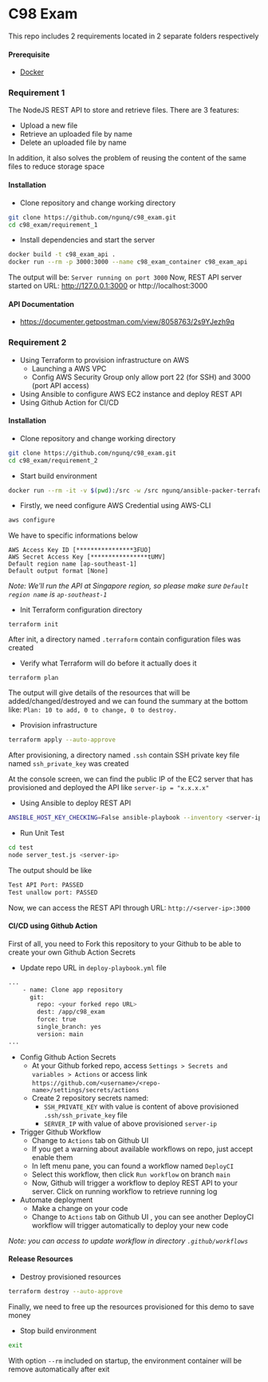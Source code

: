 # C98 Exam
This repo includes 2 requirements located in 2 separate folders respectively
#### Prerequisite
- [Docker](https://docs.docker.com/desktop/install/windows-install/) 
### Requirement 1
The NodeJS REST API to store and retrieve files. There are 3 features:
- Upload a new file
- Retrieve an uploaded file by name
- Delete an uploaded file by name

In addition, it also solves the problem of reusing the content of the same files to reduce storage space

#### Installation
- Clone repository and change working directory
```sh
git clone https://github.com/ngunq/c98_exam.git
cd c98_exam/requirement_1
```
- Install dependencies and start the server
```sh
docker build -t c98_exam_api .
docker run --rm -p 3000:3000 --name c98_exam_container c98_exam_api
```
The output will be: `Server running on port 3000`
Now, REST API server started on URL: http://127.0.0.1:3000 or http://localhost:3000

#### API Documentation
- https://documenter.getpostman.com/view/8058763/2s9YJezh9q

### Requirement 2
- Using Terraform to provision infrastructure on AWS
    - Launching a AWS VPC
    - Config AWS Security Group only allow port 22 (for SSH) and 3000 (port API access)
- Using Ansible to configure AWS EC2 instance and deploy REST API
- Using Github Action for CI/CD
  
#### Installation
- Clone repository and change working directory
```sh
git clone https://github.com/ngunq/c98_exam.git
cd c98_exam/requirement_2
```
- Start build environment
```sh
docker run --rm -it -v $(pwd):/src -w /src ngunq/ansible-packer-terraform:0.2 bash
```
- Firstly, we need configure AWS Credential using AWS-CLI
```sh
aws configure
```
We have to specific informations below
```
AWS Access Key ID [****************3FUO]
AWS Secret Access Key [****************tUMV] 
Default region name [ap-southeast-1] 
Default output format [None]
```
*Note: We'll run the API at Singapore region, so please make sure `Default region name` is `ap-southeast-1`* 
- Init Terraform configuration directory
```
terraform init
```
After init, a directory named `.terraform` contain configuration files was created
- Verify what Terraform will do before it actually does it
```
terraform plan
```
The output will give details of the resources that will be added/changed/destroyed and we can found the summary at the bottom like: `Plan: 10 to add, 0 to change, 0 to destroy.`
- Provision infrastructure
```sh
terraform apply --auto-approve
```
After provisioning, a directory named `.ssh` contain SSH private key file named `ssh_private_key` was created

At the console screen, we can find the public IP of the EC2 server that has provisioned and deployed the API like `server-ip = "x.x.x.x"`

- Using Ansible to deploy REST API
```sh
ANSIBLE_HOST_KEY_CHECKING=False ansible-playbook --inventory <server-ip>, --private-key .ssh/ssh_private_key --user ec2-user deploy-playbook.yml
```
- Run Unit Test
```sh
cd test
node server_test.js <server-ip>
```
The output should be like 
```sh
Test API Port: PASSED
Test unallow port: PASSED
```
Now, we can access the REST API through URL: `http://<server-ip>:3000`

#### CI/CD using Github Action
First of all, you need to Fork this repository to your Github to be able to create your own Github Action Secrets
- Update repo URL in `deploy-playbook.yml` file
```sh
...
    - name: Clone app repository
      git:
        repo: <your forked repo URL>
        dest: /app/c98_exam
        force: true
        single_branch: yes
        version: main
...

```
- Config Github Action Secrets
    - At your Github forked repo, access `Settings > Secrets and variables > Actions` or access link `https://github.com/<username>/<repo-name>/settings/secrets/actions`
    - Create 2 repository secrets named:
        - `SSH_PRIVATE_KEY` with value is content of above provisioned `.ssh/ssh_private_key` file
        - `SERVER_IP` with value of above provisioned `server-ip`
- Trigger Github Workflow
    - Change to `Actions` tab on Github UI 
    - If you get a warning about available workflows on repo, just accept enable them
    - In left menu pane, you can found a workflow named `DeployCI`
    - Select this workflow, then click `Run workflow` on branch `main`
    - Now, Github will trigger a workflow to deploy REST API to your server. Click on running workflow to retrieve running log
- Automate deployment
    - Make a change on your code
    - Change to `Actions` tab on Github UI , you can see another DeployCI workflow will trigger automatically to deploy your new code

*Note: you can access to update workflow in directory `.github/workflows`*

#### Release Resources
- Destroy provisioned resources
```sh
terraform destroy --auto-approve
```
Finally, we need to free up the resources provisioned for this demo to save money
- Stop build environment
```sh
exit
```
With option `--rm` included on startup, the environment container will be remove automatically after exit 
